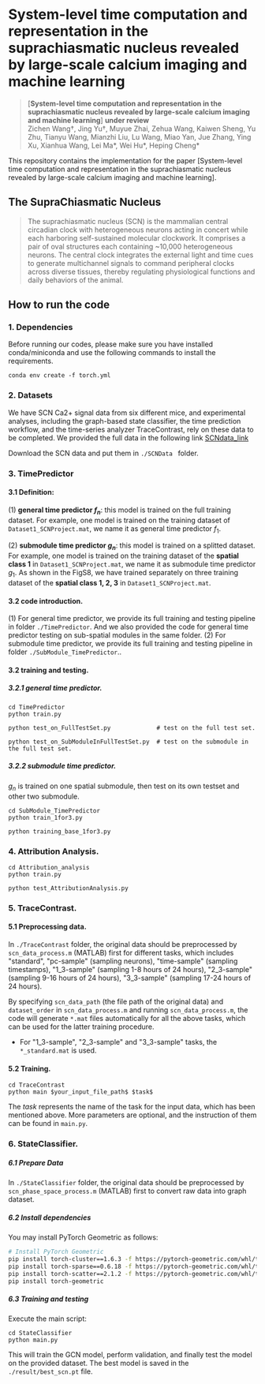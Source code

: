 # System-level time computation and representation in the suprachiasmatic nucleus revealed by large-scale calcium imaging and machine learning

> [**System-level time computation and representation in the suprachiasmatic nucleus revealed by large-scale calcium imaging and machine learning**]
> **under review** <br>
> Zichen Wang†, Jing Yu†, Muyue Zhai, Zehua Wang, Kaiwen Sheng, Yu Zhu, Tianyu Wang, Mianzhi Liu, Lu Wang, Miao Yan, Jue Zhang, Ying Xu, Xianhua Wang, Lei Ma*, Wei Hu*, Heping Cheng* <br>

This repository contains the implementation for the paper [System-level time computation and representation in the suprachiasmatic nucleus revealed by large-scale calcium imaging and machine learning]. 

## The SupraChiasmatic Nucleus

> The suprachiasmatic nucleus (SCN) is the mammalian central circadian clock with heterogeneous neurons acting in concert while each harboring self-sustained molecular clockwork. It comprises a pair of oval structures each containing ~10,000 heterogeneous neurons. The central clock integrates the external light and time cues to generate multichannel signals to command peripheral clocks across diverse tissues, thereby regulating physiological functions and daily behaviors of the animal.

## How to run the code
### 1. Dependencies
Before running our codes, please make sure you have installed conda/miniconda and use the following commands to install the requirements.
```shell script
conda env create -f torch.yml
``` 

### 2. Datasets
We have SCN Ca2+ signal data from six different mice, and experimental analyses, including the graph-based state classifier, the time prediction workflow, and the time-series analyzer TraceContrast, rely on these data to be completed. We provided the full data in the following link 
[SCNdata_link](https://drive.google.com/drive/folders/1ttJELycFNqPwdUPA9DDBtKK264xc9ImS?usp=sharing)

Download the SCN data and put them in ```./SCNData ``` folder.

### 3. TimePredictor
#### 3.1 Definition:
(1) **general time predictor $f_{n}$**: this model is trained on the full training dataset. For example, one model is trained on the training dataset of ```Dataset1_SCNProject.mat```, we name it as general time predictor $f_{1}$.

(2) **submodule time predictor $g_{n}$**: this model is trained on a splitted dataset. For example, one model is trained on the training dataset of the **spatial class 1** in ```Dataset1_SCNProject.mat```, we name it as submodule time predictor $g_{1}$. As shown in the FigS8, we have trained separately on three training dataset of the **spatial class 1, 2, 3** in ```Dataset1_SCNProject.mat```.

#### 3.2 code introduction.
(1) For general time predictor, we provide its full training and testing pipeline in folder ```./TimePredictor```. And we also provided the code for general time predictor testing on sub-spatial modules in the same folder. 
(2) For submodule time predictor, we provide its full training and testing pipeline in folder ```./SubModule_TimePredictor```..

#### 3.2 training and testing.
##### 3.2.1 general time predictor.
```
cd TimePredictor
python train.py

python test_on_FullTestSet.py             # test on the full test set.

python test_on_SubModuleInFullTestSet.py  # test on the submodule in the full test set.
```

##### 3.2.2 submodule time predictor.
$g_{n}$ is trained on one spatial submodule, then test on its own testset and other two submodule.
```
cd SubModule_TimePredictor
python train_1for3.py

python training_base_1for3.py  
```

### 4. Attribution Analysis.

```
cd Attribution_analysis
python train.py

python test_AttributionAnalysis.py
```


### 5. TraceContrast.

#### 5.1 Preprocessing data.

In ```./TraceContrast``` folder, the original data should be preprocessed by ```scn_data_process.m``` (MATLAB) first for different tasks, which includes "standard", "pc-sample" (sampling neurons), "time-sample" (sampling timestamps), "1_3-sample" (sampling 1-8 hours of 24 hours), "2_3-sample" (sampling 9-16 hours of 24 hours), "3_3-sample" (sampling 17-24 hours of 24 hours).

By specifying ```scn_data_path``` (the file path of the original data) and ```dataset_order``` in ```scn_data_process.m``` and running ```scn_data_process.m```, the code will generate ```*.mat``` files automatically for all the above tasks, which can be used for the latter training procedure.

- For "1_3-sample", "2_3-sample" and "3_3-sample" tasks, the ```*_standard.mat``` is used.


#### 5.2 Training.

```
cd TraceContrast
python main $your_input_file_path$ $task$
```

The $task$ represents the name of the task for the input data, which has been mentioned above. More parameters are optional, and the instruction of them can be found in ```main.py```.


### 6. StateClassifier.

##### 6.1 Prepare Data

In ```./StateClassifier``` folder, the original data should be preprocessed by ```scn_phase_space_process.m``` (MATLAB) first to convert raw data into graph dataset.

##### 6.2 Install dependencies

You may install PyTorch Geometric as follows:

```bash
# Install PyTorch Geometric
pip install torch-cluster==1.6.3 -f https://pytorch-geometric.com/whl/torch-2.1.0+cu118.html
pip install torch-sparse==0.6.18 -f https://pytorch-geometric.com/whl/torch-2.1.0+cu118.html
pip install torch-scatter==2.1.2 -f https://pytorch-geometric.com/whl/torch-2.1.0+cu118.html
pip install torch-geometric
```

##### 6.3 Training and testing

Execute the main script:

```
cd StateClassifier
python main.py
```

This will train the GCN model, perform validation, and finally test the model on the provided dataset. The best model is saved in the `./result/best_scn.pt` file.